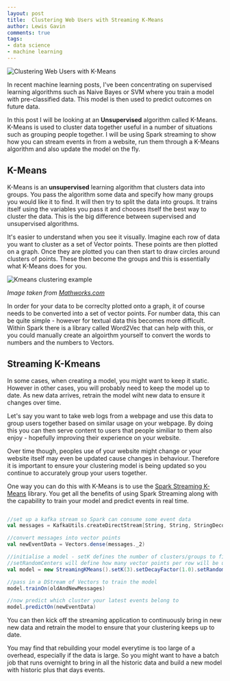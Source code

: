 ```yaml
--- 
layout: post 
title:  Clustering Web Users with Streaming K-Means
author: Lewis Gavin 
comments: true 
tags: 
- data science
- machine learning
---
```


![Clustering Web Users with K-Means](https://www.lewisgavin.co.uk/images/kmeans.jpg)

In recent machine learning posts, I've been concentrating on supervised learning algorithms such as Naive Bayes or SVM where you train a model with pre-classified data. This model is then used to predict outcomes on future data.

In this post I will be looking at an **Unsupervised** algorithm called K-Means. K-Means is used to cluster data together useful in a number of situations such as grouping people together. I will be using Spark streaming to show how you can stream events in from a website, run them through a K-Means algorithm and also update the model on the fly.

## K-Means

K-Means is an **unsupervised** learning algorithm that clusters data into groups. You pass the algorithm some data and specify how many groups you would like it to find. It will then try to split the data into groups. It trains itself using the variables you pass it and chooses itself the best way to cluster the data. This is the big difference between supervised and unsupervised algorithms.

It's easier to understand when you see it visually. Imagine each row of data you want to cluster as a set of Vector points. These points are then plotted on a graph. Once they are plotted you can then start to draw circles around clusters of points. These then become the groups and this is essentially what K-Means does for you.

![Kmeans clustering example](https://www.mathworks.com/matlabcentral/mlc-downloads/downloads/submissions/26182/versions/10/screenshot.jpg)

*Image taken from [Mathworks.com](https://uk.mathworks.com/matlabcentral/fileexchange/26182-kernel-kmeans?requestedDomain=www.mathworks.com)*

In order for your data to be correclty plotted onto a graph, it of course needs to be converted into a set of vector points. For number data, this can be quite simple - however for textual data this becomes more difficult. Within Spark there is a library called Word2Vec that can help with this, or you could manually create an algoirthm yourself to convert the words to numbers and the numbers to Vectors.

## Streaming K-Kmeans

In some cases, when creating a model, you might want to keep it static. However in other cases, you will probably need to keep the model up to date. As new data arrives, retrain the model wiht new data to ensure it changes over time.

Let's say you want to take web logs from a webpage and use this data to group users together based on similar usage on your webpage. By doing this you can then serve content to users that people similiar to them also enjoy - hopefully improving their experience on your website. 

Over time though, peoples use of your website might change or your website itself may even be updated cause changes in behaviour. Therefore it is important to ensure your clustering model is being updated so you continue to accurately group your users together.

One way you can do this with K-Means is to use the [Spark Streaming K-Means](http://spark.apache.org/docs/latest/mllib-clustering.html#streaming-k-means) library. You get all the benefits of using Spark Streaming along with the capability to train your model and predict events in real time.

~~~scala

//set up a kafka stream so Spark can consume some event data
val messages = KafkaUtils.createDirectStream[String, String, StringDecoder, StringDecoder](ssc, kafkaParams, topicsSet)

//convert messages into vector points
val newEventData = Vectors.dense(messages._2)

//initialise a model - setK defines the number of clusters/groups to find
//setRandomCenters will define how many vector points per row will be used (number of variables)
val model = new StreamingKMeans().setK(3).setDecayFactor(1.0).setRandomCenters(10, 0.0)

//pass in a DStream of Vectors to train the model
model.trainOn(oldAndNewMessages)

//now predict which cluster your latest events belong to
model.predictOn(newEventData)

~~~

You can then kick off the streaming application to continuously bring in new new data and retrain the model to ensure that your clustering keeps up to date.

You may find that rebuilding your model everytime is too large of a overhead, especially if the data is large. So you might want to have a batch job that runs overnight to bring in all the historic data and build a new model with historic plus that days events.


